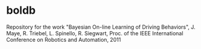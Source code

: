boldb
================================

Repository for the work "Bayesian On-line Learning of Driving Behaviors", J. Maye, R. Triebel, L. Spinello, R. Siegwart, Proc. of the IEEE International Conference on Robotics and Automation, 2011
